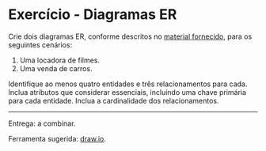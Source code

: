 # Exercício - Diagramas ER

Crie dois diagramas ER, conforme descritos no [material fornecido](./PPR-03.pdf), para os seguintes cenários:

1. Uma locadora de filmes.
2. Uma venda de carros.

Identifique ao menos quatro entidades e três relacionamentos para cada. Inclua atributos que considerar essenciais, incluindo uma chave primária para cada entidade. Inclua a cardinalidade dos relacionamentos.

---

Entrega: a combinar.

Ferramenta sugerida: [draw.io](https://app.diagrams.net/).
